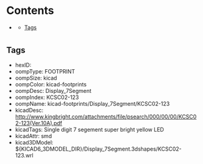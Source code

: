 



Contents
========

* [](#)
	* [Tags](#tags)

# 

## Tags

- hexID: 
- oompType: FOOTPRINT
- oompSize: kicad
- oompColor: kicad-footprints
- oompDesc: Display_7Segment
- oompIndex: KCSC02-123
- oompName: kicad-footprints/Display_7Segment/KCSC02-123
- kicadDesc: http://www.kingbright.com/attachments/file/psearch/000/00/00/KCSC02-123(Ver.10A).pdf
- kicadTags: Single digit 7 segement super bright yellow LED
- kicadAttr: smd
- kicad3DModel: ${KICAD6_3DMODEL_DIR}/Display_7Segment.3dshapes/KCSC02-123.wrl
